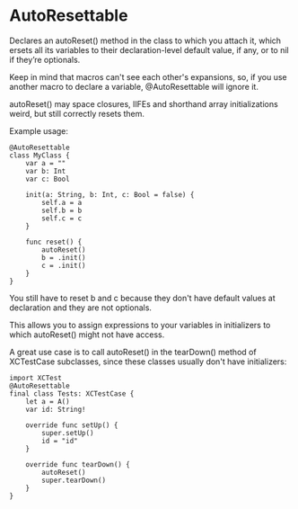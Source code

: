 # AutoResettable
Declares an autoReset() method in the class to which you attach it, which
ersets all its variables to their declaration-level default value, if any, or
to nil if they’re optionals.

Keep in mind that macros can't see each other's expansions, so, if you
use another macro to declare a variable, @AutoResettable will ignore it.

autoReset() may space closures, IIFEs and shorthand array initializations
weird, but still correctly resets them.


Example usage:
```
@AutoResettable
class MyClass {
    var a = ""
    var b: Int
    var c: Bool

    init(a: String, b: Int, c: Bool = false) {
        self.a = a
        self.b = b
        self.c = c
    }

    func reset() {
        autoReset()
        b = .init()
        c = .init()
    }
}
```
You still have to reset b and c because they don't have default values
at declaration and they are not optionals.

This allows you to assign expressions to your variables in
initializers to which autoReset() might not have access.

A great use case is to call autoReset() in the tearDown() method of
XCTestCase subclasses, since these classes usually don't have
initializers:
```
import XCTest
@AutoResettable
final class Tests: XCTestCase {
    let a = A()
    var id: String!

    override func setUp() {
        super.setUp()
        id = "id"
    }

    override func tearDown() {
        autoReset()
        super.tearDown()
    }
}
```
